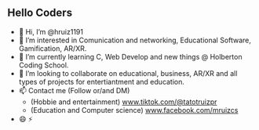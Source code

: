 **Hello Coders**
---
- 👋 Hi, I’m @hruiz1191
- 👀 I’m interested in Comunication and networking, Educational Software, Gamification, AR/XR.
- 🌱 I’m currently learning C, Web Develop and new things @ Holberton Coding School.
- 💞️ I’m looking to collaborate on educational, business,  AR/XR and all types of projects for entertiantment and education.
- 📫 Contact me (Follow or/and DM)
  - (Hobbie and entertainment) www.tiktok.com/@tatotruizpr
  - (Education and Computer science) www.facebook.com/mruizcs
- 😄 ⚡ 

<!---
hruiz1191/hruiz1191 is a ✨ special ✨ repository because its `README.md` (this file) appears on your GitHub profile.
You can click the Preview link to take a look at your changes.
--->
